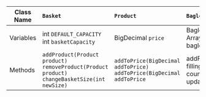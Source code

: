 | Class Name | `Basket`                                                                                               | `Product`                                                                  | `Bagle`                                                                     | `Coffee`                |
|------------|:-------------------------------------------------------------------------------------------------------|:---------------------------------------------------------------------------|:----------------------------------------------------------------------------|:------------------------|
| Variables  | int `DEFAULT_CAPACITY`<br/>int `basketCapacity`<br/>                                                   | BigDecimal `price`<br/>                                                    | BagleType `bagleType`<br/> ArrayList<FillingType> bagleFillingList          | CoffeeType `coffeeType` |
| Methods    | `addProduct(Product product)`<br/>`removeProduct(Product product)`<br/>`changeBasketSize(int newSize)` | `addToPrice(BigDecimal addToPrice)`<br/>`addToPrice(BigDecimal addToPrice` | addFilling(FillingType fillingType)<br/>countTotalPrice()<br/>updatePrice() | updatePrice()           |